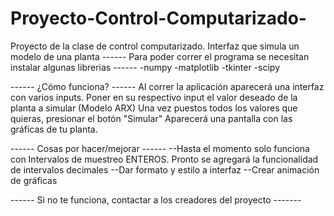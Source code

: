 # Proyecto-Control-Computarizado-
Proyecto de la clase de control computarizado. Interfaz que simula un modelo de una planta
------ Para poder correr el programa se necesitan instalar algunas librerias ------
-numpy
-matplotlib
-tkinter
-scipy

------ ¿Cómo funciona? ------
Al correr la aplicación aparecerá una interfaz con varios inputs. 
Poner en su respectivo input el valor deseado de la planta a simular (Modelo ARX)
Una vez puestos todos los valores que quieras, presionar el botón "Simular"
Aparecerá una pantalla con las gráficas de tu planta.

------ Cosas por hacer/mejorar ------
--Hasta el momento solo funciona con Intervalos de muestreo ENTEROS. Pronto se agregará la funcionalidad de intervalos decimales
--Dar formato y estilo a interfaz
--Crear animación de gráficas


------ Si no te funciona, contactar a los creadores del proyecto -------




